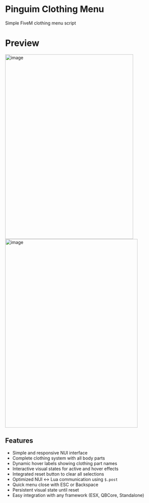 # Pinguim Clothing Menu
Simple FiveM clothing menu script

# Preview
<img width="412" height="592" alt="image" src="https://github.com/user-attachments/assets/8a51cdcd-bf45-4b73-81eb-957dd3f7930c" />
<img width="426" height="605" alt="image" src="https://github.com/user-attachments/assets/911a7acf-185a-4b58-ae4b-ea27affce7f6" />


## Features

* Simple and responsive NUI interface
* Complete clothing system with all body parts
* Dynamic hover labels showing clothing part names
* Interactive visual states for active and hover effects
* Integrated reset button to clear all selections
* Optimized NUI ↔ Lua communication using `$.post`
* Quick menu close with ESC or Backspace
* Persistent visual state until reset
* Easy integration with any framework (ESX, QBCore, Standalone)

